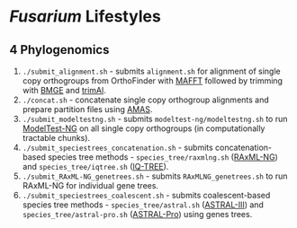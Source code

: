 # *Fusarium* Lifestyles

## 4 Phylogenomics

1. `./submit_alignment.sh` - submits `alignment.sh` for alignment of single copy orthogroups from OrthoFinder with [MAFFT](https://mafft.cbrc.jp/alignment/software/) followed by trimming with [BMGE](https://bmcecolevol.biomedcentral.com/articles/10.1186/1471-2148-10-210) and [trimAl](http://trimal.cgenomics.org/).
2. `./concat.sh` - concatenate single copy orthogroup alignments and prepare partition files using [AMAS](https://github.com/marekborowiec/AMAS).
3. `./submit_modeltestng.sh` - submits `modeltest-ng/modeltestng.sh` to run [ModelTest-NG](https://github.com/ddarriba/modeltest) on all single copy orthogroups (in computationally tractable chunks).
4. `./submit_speciestrees_concatenation.sh` - submits concatenation-based species tree methods - `species_tree/raxmlng.sh` ([RAxML-NG](https://github.com/amkozlov/raxml-ng)) and `species_tree/iqtree.sh` ([IQ-TREE](https://github.com/iqtree/iqtree2)).
5. `./submit_RAxML-NG_genetrees.sh` - submits `RAxMLNG_genetrees.sh` to run RAxML-NG for individual gene trees.
6. `./submit_speciestrees_coalescent.sh` - submits coalescent-based species tree methods - `species_tree/astral.sh` ([ASTRAL-III](https://github.com/smirarab/ASTRAL)) and `species_tree/astral-pro.sh` ([ASTRAL-Pro](https://github.com/chaoszhang/A-pro)) using genes trees.
